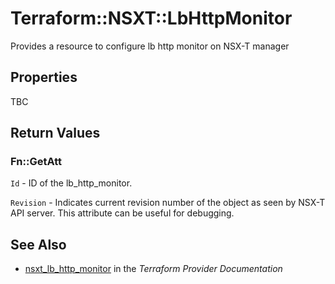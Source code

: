 # Terraform::NSXT::LbHttpMonitor

Provides a resource to configure lb http monitor on NSX-T manager

## Properties

TBC

## Return Values

### Fn::GetAtt

`Id` - ID of the lb_http_monitor.

`Revision` - Indicates current revision number of the object as seen by NSX-T API server. This attribute can be useful for debugging.

## See Also

* [nsxt_lb_http_monitor](https://www.terraform.io/docs/providers/nsxt/r/lb_http_monitor.html) in the _Terraform Provider Documentation_